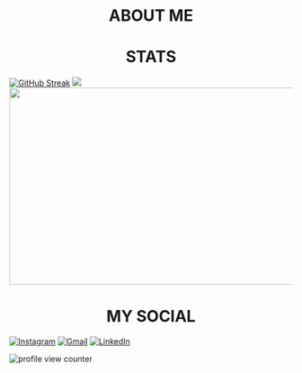 <!-- ABOUT ME !-->
<h1 align="center">ABOUT ME</h1>
<!-- fill in !-->

<h1 align="center">STATS</h1>
<!-- START OF PARAGRAPH !-->
<p>
<!-- FIRST STATS BANNER !-->
<a href="https://git.io/streak-stats" align="left"><img src="https://github-readme-streak-stats.herokuapp.com?user=GeorgeBilias&theme=github-dark-blue&date_format=j%20M%5B%20Y%5D" alt="GitHub Streak" /></a>
<!-- SECOND STATS BANNER !-->
<a href="https://github.com/anuraghazra/github-readme-stats" align="right"><img src="https://github-readme-stats.vercel.app/api?username=GeorgeBilias&show_icons=true&theme=github_dark"/></a>
<!-- THIRD STATS BANNER !-->
<a href="https://github.com/anuraghazra/github-readme-stats"><img height ="350px" width="1000px" align="center" src="https://github-readme-stats.vercel.app/api/top-langs/?username=GeorgeBilias&langs_count=6&layout=donut-vertical&title_color=FF5A5F&text_color=E5DFFF&bg_color=00000000&hide_border=true&hide_title=true&exclude_repo=machine-learning-3,Exploring-Why-Civil-Resistance-Works,Machine-Learning_1,AI-Project-2" /></a>
<!-- END OF PARAGRAPH !-->
</p>

<!-- MY SOCIAL !-->
<h1 align="center">MY SOCIAL</h1>

[![Instagram](https://img.shields.io/badge/Instagram-E4405F?style=for-the-badge&logo=instagram&logoColor=white)](https://www.instagram.com/_georgebi_/) 
[![Gmail](https://img.shields.io/badge/Gmail-D14836?style=for-the-badge&logo=gmail&logoColor=white)](mailto:georgebiliasgr@gmail.com)
[![LinkedIn](https://img.shields.io/badge/LinkedIn-0077B5?style=for-the-badge&logo=linkedin&logoColor=white)](https://www.linkedin.com/in/george-bilias-02/)

<!-- PROFILE VIEWS !-->
<img src='https://komarev.com/ghpvc/?username=GeorgeBilias&color=blue' alt='profile view counter' title='profile view counter'>
